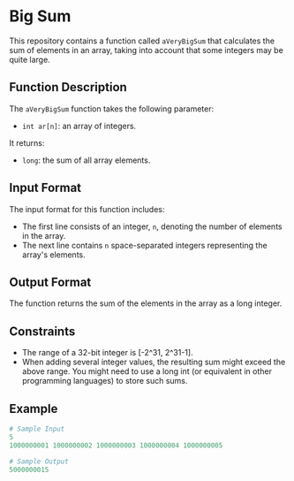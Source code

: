# Big Sum

This repository contains a function called `aVeryBigSum` that calculates the sum of elements in an array, taking into account that some integers may be quite large.

## Function Description

The `aVeryBigSum` function takes the following parameter:

- `int ar[n]`: an array of integers.

It returns:

- `long`: the sum of all array elements.

## Input Format

The input format for this function includes:

- The first line consists of an integer, `n`, denoting the number of elements in the array.
- The next line contains `n` space-separated integers representing the array's elements.

## Output Format

The function returns the sum of the elements in the array as a long integer.

## Constraints

- The range of a 32-bit integer is [-2^31, 2^31-1].
- When adding several integer values, the resulting sum might exceed the above range. You might need to use a long int (or equivalent in other programming languages) to store such sums.

## Example

```python
# Sample Input
5
1000000001 1000000002 1000000003 1000000004 1000000005

# Sample Output
5000000015